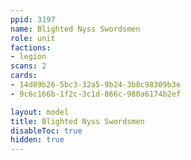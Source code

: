 ```yaml
---
ppid: 3197
name: Blighted Nyss Swordsmen
role: unit
factions:
- legion
scans: 2
cards:
- 14d89b26-5bc3-32a5-9b24-3b8c98309b3e
- 9c6c166b-1f2c-3c1d-866c-980a6174b2ef

layout: model
title: Blighted Nyss Swordsmen
disableToc: true
hidden: true
---
```


